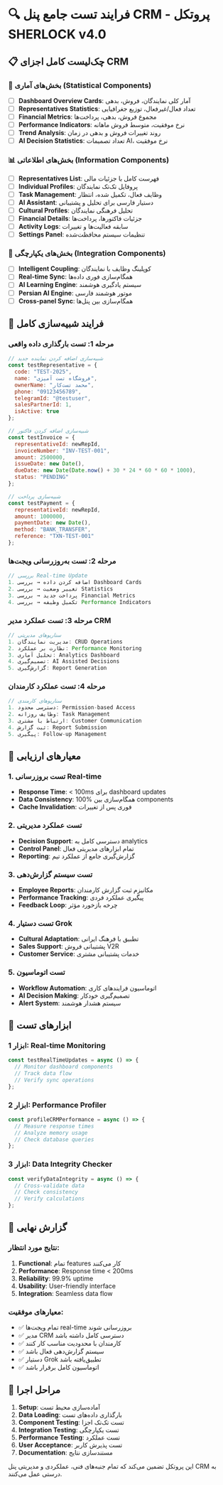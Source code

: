 # 🔍 فرایند تست جامع پنل CRM - پروتکل SHERLOCK v4.0

## 📋 چک‌لیست کامل اجزای CRM

### 🎯 بخش‌های آماری (Statistical Components)
- [ ] **Dashboard Overview Cards**: آمار کلی نمایندگان، فروش، بدهی
- [ ] **Representatives Statistics**: تعداد فعال/غیرفعال، توزیع جغرافیایی
- [ ] **Financial Metrics**: مجموع فروش، بدهی، پرداخت‌ها
- [ ] **Performance Indicators**: نرخ موفقیت، متوسط فروش ماهانه
- [ ] **Trend Analysis**: روند تغییرات فروش و بدهی در زمان
- [ ] **AI Decision Statistics**: تعداد تصمیمات AI، نرخ موفقیت

### 📊 بخش‌های اطلاعاتی (Information Components)
- [ ] **Representatives List**: فهرست کامل با جزئیات مالی
- [ ] **Individual Profiles**: پروفایل تک‌تک نمایندگان
- [ ] **Task Management**: وظایف فعال، تکمیل شده، انتظار
- [ ] **AI Assistant**: دستیار فارسی برای تحلیل و پشتیبانی
- [ ] **Cultural Profiles**: تحلیل فرهنگی نمایندگان
- [ ] **Financial Details**: جزئیات فاکتورها، پرداخت‌ها
- [ ] **Activity Logs**: سابقه فعالیت‌ها و تغییرات
- [ ] **Settings Panel**: تنظیمات سیستم محافظت‌شده

### 🔗 بخش‌های یکپارچگی (Integration Components)
- [ ] **Intelligent Coupling**: کوپلینگ وظایف با نمایندگان
- [ ] **Real-time Sync**: همگام‌سازی فوری داده‌ها
- [ ] **AI Learning Engine**: سیستم یادگیری هوشمند
- [ ] **Persian AI Engine**: موتور هوشمند فارسی
- [ ] **Cross-panel Sync**: همگام‌سازی بین پنل‌ها

## 🧪 فرایند شبیه‌سازی کامل

### مرحله 1: تست بارگذاری داده واقعی
```javascript
// شبیه‌سازی اضافه کردن نماینده جدید
const testRepresentative = {
  code: "TEST-2025",
  name: "فروشگاه تست آمیزی",
  ownerName: "محمد تست‌کار",
  phone: "09123456789",
  telegramId: "@testuser",
  salesPartnerId: 1,
  isActive: true
};

// شبیه‌سازی اضافه کردن فاکتور
const testInvoice = {
  representativeId: newRepId,
  invoiceNumber: "INV-TEST-001",
  amount: 2500000,
  issueDate: new Date(),
  dueDate: new Date(Date.now() + 30 * 24 * 60 * 60 * 1000),
  status: "PENDING"
};

// شبیه‌سازی پرداخت
const testPayment = {
  representativeId: newRepId,
  amount: 1000000,
  paymentDate: new Date(),
  method: "BANK_TRANSFER",
  reference: "TXN-TEST-001"
};
```

### مرحله 2: تست به‌روزرسانی ویجت‌ها
```javascript
// بررسی Real-time Update
1. اضافه کردن داده → بررسی Dashboard Cards
2. تغییر وضعیت → بررسی Statistics
3. پرداخت جدید → بررسی Financial Metrics
4. تکمیل وظیفه → بررسی Performance Indicators
```

### مرحله 3: تست عملکرد مدیر CRM
```javascript
// سناریوهای مدیریتی
1. مدیریت نمایندگان: CRUD Operations
2. نظارت بر عملکرد: Performance Monitoring
3. تحلیل آماری: Analytics Dashboard
4. تصمیم‌گیری: AI Assisted Decisions
5. گزارش‌گیری: Report Generation
```

### مرحله 4: تست عملکرد کارمندان
```javascript
// سناریوهای کارمندی
1. دسترسی محدود: Permission-based Access
2. وظایف روزانه: Task Management
3. ارتباط با مشتری: Customer Communication
4. ثبت گزارش: Report Submission
5. پیگیری: Follow-up Management
```

## 🎯 معیارهای ارزیابی

### 1. تست بروزرسانی Real-time
- **Response Time**: < 100ms برای dashboard updates
- **Data Consistency**: 100% همگام‌سازی بین components
- **Cache Invalidation**: فوری پس از تغییرات

### 2. تست عملکرد مدیریتی
- **Decision Support**: دسترسی کامل به analytics
- **Control Panel**: تمام ابزارهای مدیریتی فعال
- **Reporting**: گزارش‌گیری جامع از عملکرد تیم

### 3. تست سیستم گزارش‌دهی
- **Employee Reports**: مکانیزم ثبت گزارش کارمندان
- **Performance Tracking**: پیگیری عملکرد فردی
- **Feedback Loop**: چرخه بازخورد مؤثر

### 4. تست دستیار Grok
- **Cultural Adaptation**: تطبیق با فرهنگ ایرانی
- **Sales Support**: پشتیبانی فروش V2R
- **Customer Service**: خدمات پشتیبانی مشتری

### 5. تست اتوماسیون
- **Workflow Automation**: اتوماسیون فرایندهای کاری
- **AI Decision Making**: تصمیم‌گیری خودکار
- **Alert System**: سیستم هشدار هوشمند

## 🔧 ابزارهای تست

### ابزار 1: Real-time Monitoring
```javascript
const testRealTimeUpdates = async () => {
  // Monitor dashboard components
  // Track data flow
  // Verify sync operations
};
```

### ابزار 2: Performance Profiler
```javascript
const profileCRMPerformance = async () => {
  // Measure response times
  // Analyze memory usage
  // Check database queries
};
```

### ابزار 3: Data Integrity Checker
```javascript
const verifyDataIntegrity = async () => {
  // Cross-validate data
  // Check consistency
  // Verify calculations
};
```

## 📝 گزارش نهایی

### نتایج مورد انتظار:
1. **Functional**: تمام features کار می‌کنند
2. **Performance**: Response time < 200ms
3. **Reliability**: 99.9% uptime
4. **Usability**: User-friendly interface
5. **Integration**: Seamless data flow

### معیارهای موفقیت:
- ✅ تمام ویجت‌ها real-time بروزرسانی شوند
- ✅ مدیر CRM دسترسی کامل داشته باشد
- ✅ کارمندان با محدودیت مناسب کار کنند
- ✅ سیستم گزارش‌دهی فعال باشد
- ✅ دستیار Grok تطبیق‌یافته باشد
- ✅ اتوماسیون کامل برقرار باشد

## 🚀 مراحل اجرا

1. **Setup**: آماده‌سازی محیط تست
2. **Data Loading**: بارگذاری داده‌های تست
3. **Component Testing**: تست تک‌تک اجزا
4. **Integration Testing**: تست یکپارچگی
5. **Performance Testing**: تست عملکرد
6. **User Acceptance**: تست پذیرش کاربر
7. **Documentation**: مستندسازی نتایج

این پروتکل تضمین می‌کند که تمام جنبه‌های فنی، عملکردی و مدیریتی پنل CRM به درستی عمل می‌کنند.